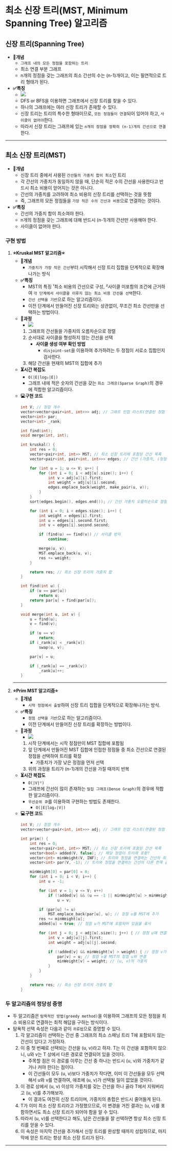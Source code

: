 # 최소 신장 트리(MST, Minimum Spanning Tree) 알고리즘

## 신장 트리(Spanning Tree)
- <b>📖개념</b>
	- `그래프 내의 모든 정점을 포함하는 트리`
	- 최소 연결 부분 그래프
	- n개의 정점을 갖는 그래프의 최소 간선의 수는 (n-1)개이고, 이는 필연적으로 트리 형태가 된다.
- <b>✅특징</b>
	- ![](imgs/1.PNG)
	- DFS or BFS을 이용하면 그래프에서 신장 트리를 찾을 수 있다.
	- 하나의 그래프에는 여러 신장 트리가 존재할 수 있다.
	- 신장 트리는 트리의 특수한 형태이므로, `모든 정점들이 연결`되어 있어야 하고, `사이클이 없어야`한다.
	- 따라서 신장 트리는 그래프에 있는 `n개의 정점을 정확히 (n-1)개의 간선으로 연결`한다.
___
## 최소 신장 트리(MST)
- <b>📖개념</b>
	- 신장 트리 중에서 사용된 `간선들의 가중치 합이 최소`인 트리
	- 각 간선의 가중치가 동일하지 않을 때, 단순히 적은 수의 간선을 사용한다고 반드시 최소 비용이 얻어지는 것은 아니다.
	- 간선의 가중치를 고려하여 최소 비용의 신장 트리를 선택하는 것을 뜻함
	- 즉, 그래프의 모든 정점들을 `가장 적은 수의 간선과 비용`으로 연결하는 것이다.
- <b>✅특징</b>
	- 간선의 가중치 합이 최소여야 한다.
	- n개의 정점을 갖는 그래프에 대해 반드시 (n-1)개의 간선만 사용해야 한다.
	- 사이클이 없어야 한다.
### 구현 방법
1. <b>⭐Kruskal MST 알고리즘⭐</b>
	- <b>📖개념</b>
		- `가중치가 가장 작은 간선`부터 시작해서 신장 트리 집합을 단계적으로 확장해나가는 방식
	- <b>✅특징</b>
		- MST의 특징 ¹최소 비용의 간선으로 구성, ²사이클 미포함의 조건에 근거하여 `각 단계에서 사이클을 이루지 않는 최소 비용 간선을 선택`한다.
		- `간선 선택을 기반`으로 하는 알고리즘이다.
		- 이전 단계에서 만들어진 신장 트리와는 상관없이, 무조건 최소 간선만을 선택하는 방법이다.
	- <b>🧐과정</b>
		- ![](imgs/2.PNG)
		1. 그래프의 간선들을 가중치의 오름차순으로 정렬
		2. 순서대로 사이클을 형성하지 않는 간선을 선택
			- <b>사이클 생성 여부 확인 방법</b>
				- `disjoint-set`을 이용하여 추가하려는 두 정점이 서로소 집합인지 검사한다.
		3. 해당 간선을 현재의 MST의 집합에 추가
	- <b>⏳시간 복잡도</b>
		- `O(|E|log₂|E|)`
		- 그래프 내에 적은 숫자의 간선을 갖는 `희소 그래프(Sparse Graph)`의 경우에 적합한 알고리즘이다.
	- <b>💻구현 코드</b>
		```c++
		int V; // 정점 개수
		vector<vector<pair<int, int>>> adj; // 그래프 인접 리스트(연결된 정점 번호, 간선 가중치)
		vector<int> par;
		vector<int> _rank;

		int find(int);
		void merge(int, int);

		int kruskal() {
			int res = 0;
			vector<pair<int, int>> MST; // 최소 신장 트리에 포함된 간선 목록
			vector<pair<int, pair<int, int>>> edges; // 간선 (가중치, (정점1, 정점2))

			for (int u = 1; u <= V; u++) {
				for (int i = 0; i < adj[u].size(); i++) {
					int v = adj[u][i].first;
					int weight = adj[u][i].second;
					edges.emplace_back(weight, make_pair(u, v));
				}
			}
			sort(edges.begin(), edges.end()); // 간선 가중치 오름차순으로 정렬

			for (int i = 0; i < edges.size(); i++) {
				int weight = edges[i].first;
				int u = edges[i].second.first;
				int v = edges[i].second.second;

				if (find(u) == find(v)) // 사이클 방지
					continue;

				merge(u, v);
				MST.emplace_back(u, v);
				res += weight;
			}

			return res; // 최소 신장 트리의 가중치 합
		}	

		int find(int u) {
			if (u == par[u])
				return u;
			return par[u] = find(par[u]);
		}

		void merge(int u, int v) {
			u = find(u);
			v = find(v);

			if (u == v)
				return;
			if (_rank[u] < _rank[v])
				swap(u, v);

			par[v] = u;

			if (_rank[u] == _rank[v])
				_rank[u]++;
		}	
		```
	___
2. <b>⭐Prim MST 알고리즘⭐</b>
	- <b>📖개념</b>
		- `시작 정점에서 출발`하여 신장 트리 집합을 단계적으로 확장해나가는 방식.
	- <b>✅특징</b>
		- `정점 선택을 기반`으로 하는 알고리즘이다.
		- 이전 단계에서 만들어진 신장 트리를 확장하는 방법이다.
	- <b>🧐과정</b>
		- ![](imgs/3.PNG)
		1. 시작 단계에서는 시작 정점만이 MST 집합에 포함됨
		2. 앞 단계에서 만들어진 MST 집합에 인접한 정점들 중 최소 간선으로 연결된 정점을 선택하여 트리를 확장
			- 가중치가 가장 낮은 정점을 먼저 선택
		3. 위의 과정을 트리가 (n-1)개의 간선을 가질 때까지 반복
	- <b>⏳시간 복잡도</b>
		- `O(|V|²)`
		- 그래프에 간선이 많이 존재하는 `밀집 그래프(Dense Graph)`의 경우에 적합한 알고리즘이다.
		- `우선순위 큐`를 이용하여 구현하는 방법도 존재한다.
			- `O(|E|log₂|V|)`
	- <b>💻구현 코드</b>
		```c++
		int V; // 정점 개수
		vector<vector<pair<int, int>>> adj; // 그래프 인접 리스트(연결된 정점 번호, 간선 가중치)
		
		int prim() {
			int res = 0;
			vector<pair<int, int>> MST; // 최소 신장 트리에 포함된 간선 목록
			vector<bool> added(V, false); // 해당 정점이 트리에 포함?
			vector<int> minWeight(V, INF); // 트리와 정점을 연결하는 간선의 최소 가중치
			vector<int> par(V, -1); // 트리와 정점을 연결하는 간선의 다른 한쪽 끝 정점
		
			minWeight[0] = par[0] = 0;
			for (int i = 0; i < V; i++) {
				int u = -1;
		
				for (int v = 1; v <= V; v++)
					if (!added[v] && (u == -1 || minWeight[u] > minWeight[v])) // 정점 v가 MST에 속하지 않고, 현재까지 탐색한 가중치보다 더 작은 가중치 간선을 가진다면, 정점 u로 갱신
						u = v;
		
				if (par[u] != u) 
					MST.emplace_back(par[u], u); // 정점 u를 MST에 추가
				res += minWeight[u];
				added[u] = true; // 정점 u가 MST에 포함되어 있음을 표시
		
				for (int j = 0; j < adj[u].size(); j++) { // 정점 u에 연결된 정점들 탐색
					int v = adj[u][j].first;
					int weight = adj[u][j].second;
		
					if (!added[v] && minWeight[v] > weight) { // 정점 v가 MST에 포함되지 않고, (u, v)의 가중치가 현재까지 탐색한 정점 v의 간선 중 최소인 경우
						par[v] = u; // 정점 v을 MST의 정점 u와 연결 
						minWeight[v] = weight; // (u, v)의 가중치
					}
				}
			}
		
			return res; // 최소 신장 트리의 가중치 합
		}		
		```
### 두 알고리즘의 정당성 증명
- 두 알고리즘은 `탐욕적인 방법(greedy method)`을 이용하여 그래프의 모든 정점을 최소 비용으로 연결하는 최적 해답을 구하는 방식이다.
- 탐욕적 선택 속성은 다음과 같이 `귀류법`으로 증명할 수 있다.
	1. 각 알고리즘이 선택하는 간선 중 그래프의 최소 스패닝 트리 T에 포함되지 않는 간선이 있다고 가정하자.
	2. 이 중 첫 번째로 선택되는 간선을 (u, v)라고 하자. T는 이 간선을 포함하지 않으니, u와 v는 T 상에서 다른 경로로 연결되어 있을 것이다.
		- 주목할 점은 이 경로를 이루는 간선 중 하나는 반드시 (u, v)와 가중치가 같거나 커야 한다는 점이다.
		- 이 간선들이 모두 (u, v)보다 가중치가 작다면, 이미 이 간선들을 모두 선택해서 u와 v를 연결하여, 애초에 (u, v)가 선택될 일이 없었을 것이다.
	3. 이 경로 상에서 (u, v) 이상의 가중치를 갖는 간선을 하나 골라 T에서 지워버리고 (u, v)를 추가해보자.
		- 이 결과도 여전히 신장 트리이며, 가중치의 총합은 반드시 줄어들게 된다.
	4. T가 이미 최소 신장 트리라고 가정했으므로, 이 변경을 거친 결과는 (u, v)를 포함하면서도 최소 신장 트리가 되어야 함을 알 수 있다.
	5. 따라서 (u, v)를 선택한다고 해도, 남은 간선들을 잘 선택하면 항상 최소 신장 트리를 얻을 수 있다.
	6. 이 속성은 마지막 간선을 추가해서 신장 트리를 완성할 때까지 성립하므로, 마지막에 얻은 트리는 항상 최소 신장 트리가 된다.
___
